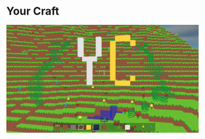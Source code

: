 
<p align="center">
    <h1>Your Craft</h1>
</p>

![YourCraftt](https://github.com/qninhdt/yourcraft/blob/master/images/background.png?raw=true)

